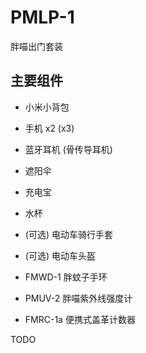 # PMLP-1
胖喵出门套装


## 主要组件

+ 小米小背包

+ 手机 x2 (x3)

+ 蓝牙耳机 (骨传导耳机)

+ 遮阳伞

+ 充电宝

+ 水杯

+ (可选) 电动车骑行手套

+ (可选) 电动车头盔

+ FMWD-1 胖蚊子手环

+ PMUV-2 胖喵紫外线强度计

+ FMRC-1a 便携式盖革计数器


TODO
